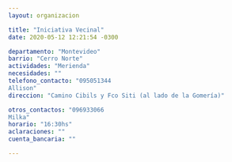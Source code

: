 ```yaml
---
layout: organizacion

title: "Iniciativa Vecinal"
date: 2020-05-12 12:21:54 -0300

departamento: "Montevideo"
barrio: "Cerro Norte"
actividades: "Merienda"
necesidades: ""
telefono_contacto: "095051344
Allison"
direccion: "Camino Cibils y Fco Siti (al lado de la Gomería)"

otros_contactos: "096933066
Milka"
horario: "16:30hs"
aclaraciones: ""
cuenta_bancaria: ""

---
```

